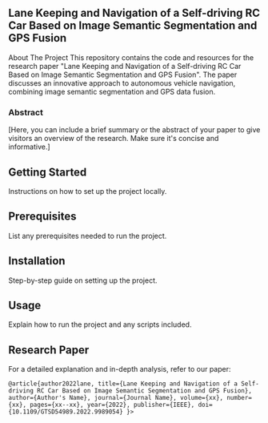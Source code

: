 ## Lane Keeping and Navigation of a Self-driving RC Car Based on Image Semantic Segmentation and GPS Fusion
About The Project
This repository contains the code and resources for the research paper "Lane Keeping and Navigation of a Self-driving RC Car Based on Image Semantic Segmentation and GPS Fusion". The paper discusses an innovative approach to autonomous vehicle navigation, combining image semantic segmentation and GPS data fusion.

### Abstract
[Here, you can include a brief summary or the abstract of your paper to give visitors an overview of the research. Make sure it's concise and informative.]

## Getting Started
Instructions on how to set up the project locally.

## Prerequisites
List any prerequisites needed to run the project.

## Installation
Step-by-step guide on setting up the project.

## Usage
Explain how to run the project and any scripts included.

## Research Paper
For a detailed explanation and in-depth analysis, refer to our paper:

`@article{author2022lane,
  title={Lane Keeping and Navigation of a Self-driving RC Car Based on Image Semantic Segmentation and GPS Fusion},
  author={Author's Name},
  journal={Journal Name},
  volume={xx},
  number={xx},
  pages={xx--xx},
  year={2022},
  publisher={IEEE},
  doi={10.1109/GTSD54989.2022.9989054}
}>`
